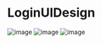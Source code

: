 # LoginUIDesign
![image](https://user-images.githubusercontent.com/75416674/170005120-fece7cce-42fc-4eda-bc24-9c117b6b2118.png)
![image](https://user-images.githubusercontent.com/75416674/170005146-45d5599b-f587-411d-b919-f771c14fa9bd.png)
![image](https://user-images.githubusercontent.com/75416674/170005165-348e2564-b664-4397-ad51-5bee4a13a28e.png)
